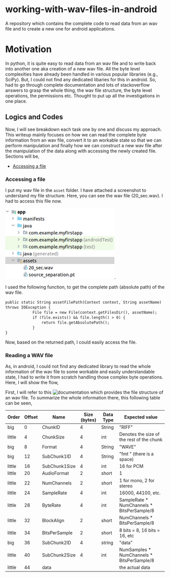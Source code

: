 # working-with-wav-files-in-android
A repository which contains the complete code to read data from an wav file and to create a new one for android applications.

# Motivation 
In python, it is quite easy to read data from an wav file and to write back into another one aka creation of a new wav file. All the byte level complexities have already been handled in various popular libraries (e.g., SciPy). But, I could not find any dedicated libaries for this in android. So, had to go through complete documentation and lots of stackoverflow answers to grasp the whole thing, the wav file structure, the byte level operations, the permissions etc. Thought to put up all the investigations in one place. 

## Logics and Codes
Now, I will see breakdown each task one by one and discuss my approach. This writeup mainly focuses on how we can read the complete byte information from an wav file, convert it to an workable state so that we can perform manipulation and finally how we can construct a new wav file after the manipulation of the data along with accessing the newly created file. Sections will be, 
- [Accessing a file](#accessing-a-file)

### Accessing a file
I put my wav file in the ``asset`` folder. I have attached a screenshot to understand my file structure. Here, you can see the wav file (20_sec.wav). I had to access this file now.

![File Structure](https://github.com/rizveeredwan/working-with-wav-files-in-android/blob/main/file_structure.png). 

I used the following function, to get the complete path (absolute path) of the wav file. 
```
public static String assetFilePath(Context context, String assetName) throws IOException {
            File file = new File(context.getFilesDir(), assetName);
            if (file.exists() && file.length() > 0) {
                return file.getAbsolutePath();
            }
}
```
Now, based on the returned path, I could easily access the file. 

### Reading a WAV file
As, in android, I could not find any dedicated library to read the whole information of the wav file to some workable and easily understandable state, I had to write it from scratch handling those complex byte operations. Here, I will show the flow, 

First, I will refer to this ![documentation](soundfile.sapp.org/doc/WaveFormat/) which provides the file structure of an wav file. To summarize the whole information there, this following table can be seen, 

Order  | Offset | Name | Size (bytes) | Data Type | Expected value 
------------ | ------------- | --------- | --------------- | ----------------| --------
big | 0 | ChunkID | 4 | String |  "RIFF" 
little | 4 | ChunkSize | 4 | int | Denotes the size of the rest of the chunk
big | 8 | Format | 4 | String | "WAVE"
big | 12 | SubChunk1ID | 4 | String | "fmt " (there is a space)
little | 16 | SubChunk1Size | 4 | int | 16 for PCM
little | 20 | AudioFormat | 2 | short | 1 
little | 22 | NumChannels | 2 | short | 1 for mono, 2 for stereo
little | 24 | SampleRate | 4 | int | 16000, 44100, etc.
little | 28 | ByteRate | 4 | int | SampleRate * NumChannels * BitsPerSample/8
little | 32 | BlockAlign | 2 | short | NumChannels * BitsPerSample/8
little | 34 | BitsPerSample | 2 | short | 8 bits = 8, 16 bits = 16, etc
big | 36 | SubChunk2ID | 4 | string | "data"
little | 40 | SubChunk2Size | 4 | int | NumSamples * NumChannels * BitsPerSample/8
little | 44 | data | | | the actual data







